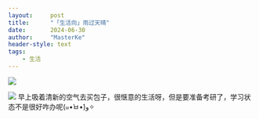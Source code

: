 ```yaml
---
layout:     post
title:      "「生活向」雨过天晴"
date:       2024-06-30
author:     "MasterKe"
header-style: text
tags:
    - 生活
---
```



![](https://masterke-picture.oss-cn-hangzhou.aliyuncs.com/2024/06/30/17197206067153.jpg)

![](https://masterke-picture.oss-cn-hangzhou.aliyuncs.com/2024/06/30/17197206068738.jpg)
早上吸着清新的空气去买包子，很惬意的生活呀，但是要准备考研了，学习状态不是很好咋办呢(๑•̀ㅂ•́)و✧